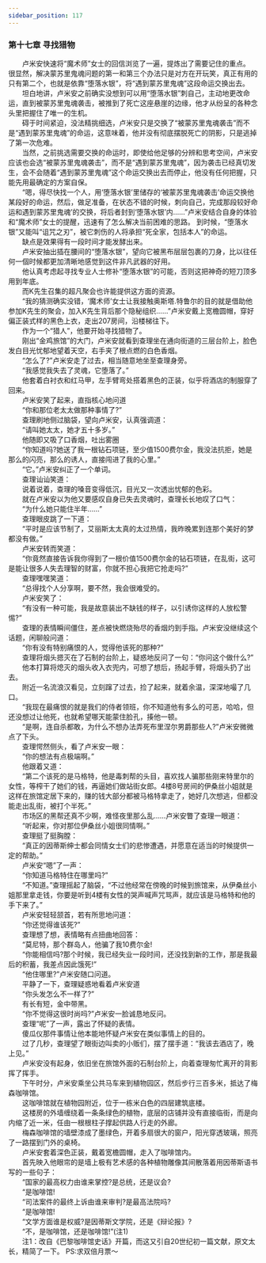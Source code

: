 ```yaml
---
sidebar_position: 117
---
```

### 第十七章 寻找猎物  


　　卢米安快速将“魔术师”女士的回信浏览了一遍，提炼出了需要记住的重点。 很显然，解决蒙苏里鬼魂问题的第一和第三个办法只是对方在开玩笑，真正有用的只有第二个，也就是依靠“堕落水银”，将“遇到蒙苏里鬼魂”这段命运交换出去。  
　　坦白地讲，卢米安之前确实没想到可以用“堕落水银”刺自己，主动地更改命运，直到被蒙苏里鬼魂袭击，被推到了死亡这座悬崖的边缘，他才从纷呈的各种念头里把握住了唯一的生机。  
　　碍于时间紧迫，没法精挑细选，卢米安只是交换了“被蒙苏里鬼魂袭击”而不是“遇到蒙苏里鬼魂”的命运，这意味着，他并没有彻底摆脱死亡的阴影，只是逃掉了第一次危难。  
　　当然，之前挑选需要交换的命运时，即使给他足够的分辨和思考空间，卢米安应该也会选“被蒙苏里鬼魂袭击”，而不是“遇到蒙苏里鬼魂”，因为袭击已经真切发生，会不会随着“遇到蒙苏里鬼魂”这个命运交换出去而停止，他没有任何把握，只能先用最确定的方案自保。  
　　“嗯，得尽快找一个人，用‘堕落水银’里储存的‘被蒙苏里鬼魂袭击’命运交换他某段好的命运，然后，做足准备，在状态不错的时候，刺向自己，完成那段较好命运和遇到蒙苏里鬼魂’的交换，将后者封到‘堕落水银’内……”卢米安结合自身的体验和“魔术师”女士的提醒，迅速有了怎么解决当前困难的思路。 到时候，“堕落水银”又能叫“诅咒之刃”，被它刺伤的人将承担“死全家，包括本人”的命运。  
　　缺点是效果得有一段时间才能发酵出来。  
　　卢米安抽出插在腰间的“堕落水银”，望向它被黑布层层包裹的刀身，比以往任何一個时候都更加清晰地感觉到这件非凡武器的好用。  
　　他认真考虑起寻找专业人士修补“堕落水银”的可能，否则这把神奇的短刀顶多用到年底。  
　　而K先生召集的超凡聚会也许能提供这方面的资源。  
　　“我的猜测确实没错，‘魔术师’女士让我接触奥斯塔.特鲁尔的目的就是借助他参加K先生的聚会，加入K先生背后那个隐秘组织……”卢米安戴上宽檐圆帽，穿好偏正装式样的黑色上衣，走出207房间，沿楼梯往下。  
　　作为一个“猎人”，他要开始寻找猎物了。  
　　刚出“金鸡旅馆”的大门，卢米安就看到查理坐在通向街道的三层台阶上，脸色发白目光忧郁地望着天空，右手夹了根点燃的白色香烟。  
　　“怎么了?”卢米安走了过去，相当随意地坐至查理身旁。  
　　“我感觉我失去了灵魂，它堕落了。”  
　　他套着白衬衣和红马甲，左手臂弯处搭着黑色的正装，似乎将酒店的制服穿了回来。  
　　卢米安笑了起来，直指核心地问道  
　　“你和那位老太太做那种事情了?”  
　　查理刷地侧过脑袋，望向卢米安，认真强调道：  
　　“请叫她太太，她才五十多岁。”  
　　他随即又吸了口香烟，吐出雾圈  
　　“你知道吗?她送了我一根钻石项链，至少值1500费尔金，我没法抗拒，她是那么的闪亮，那么的诱人，直接闯进了我的心里。”  
　　“它。”卢米安纠正了一个单词。  
　　查理讪讪笑道：  
　　说着说着，查理的嗓音变得低沉，目光又一次透出忧郁的色彩。  
　　就在卢米安以为他又要感叹自身已失去灵魂时，查理长长地叹了口气：  
　　“为什么她只能住半年……”  
　　查理眼皮跳了一下道：  
　　“平时是应该节制了，艾丽斯太太真的太过热情，我昨晚累到连那个美好的梦都没有做。”  
　　卢米安转而笑道：  
　　“你竟然直接告诉我你得到了一根价值1500费尔金的钻石项链，在乱街，这可是能让很多人失去理智的财富，你就不担心我把它抢走吗?”  
　　查理嘿嘿笑道：  
　　“总得找个人分享啊，要不然，我会很难受的。  
　　卢米安笑了：  
　　“有没有一种可能，我是故意装出不缺钱的样子，以引诱你这样的人放松警惕?”  
　　查理的表情瞬间僵住，差点被快燃烧殆尽的香烟灼到手指。卢米安没继续这个话题，闲聊般问道：  
　　“你有没有特别痛恨的人，觉得他该死的那种?”  
　　查理将烟头摁灭在了石制的台阶上，疑惑地反问了一句：“你问这个做什么?”  
　　他本打算将熄灭的烟头收入衣兜内，可想了想后，扬起手臂，将烟头扔了出去。  
　　附近一名流浪汉看见，立刻蹿了过去，捡了起来，就着余温，深深地嘬了几口。  
　　“我现在最痛恨的就是我们的侍者领班，你不知道他有多么的可恶，哈哈，但还没想过让他死，也就希望哪天能蒙住脸孔，揍他一顿。  
　　“是啊，连自杀都敢，为什么不想办法弄死布里涅尔男爵那些人?”卢米安微微点了下头。  
　　查理愕然侧头，看了卢米安一眼：  
　　“你的想法有点极端啊。”  
　　他跟着又道：  
　　“第二个该死的是马格特，他是毒刺帮的头目，喜欢找人骗那些刚来特里尔的女性，等榨干了她们的钱，再逼她们做站街女郎。4楼8号房间的伊桑丝小姐就是这样在旅馆定居下来的，赚的钱大部分都被马格特拿走了，她好几次想逃，但都没能走出乱街，被打个半死。”  
　　市场区的黑帮还真不少啊，难怪夜里那么乱……卢米安瞥了查理一眼道：  
　　“听起来，你对那位伊桑丝小姐很同情啊。”  
　　查理挺了挺胸膛：  
　　“真正的因蒂斯绅士都会同情女士们的悲惨遭遇，并愿意在适当的时候提供一定的帮助。”  
　　卢米安“嗯”了一声：  
　　“你知道马格特住在哪里吗?”  
　　“不知道。”查理摇起了脑袋，“不过他经常在傍晚的时候到旅馆来，从伊桑丝小姐那里拿走钱，你要是听到4楼有女性的哭声喊声咒骂声，就应该是马格特和他的手下来了。”  
　　卢米安轻轻颔首，若有所思地问道：  
　　“你还觉得谁该死?”  
　　查理想了想，表情略有点扭曲地回答：  
　　“莫尼特，那个群岛人，他骗了我10费尔金!  
　　“你能相信吗?那个时候，我已经失业一段时间，还没找到新的工作，那是我最后的积蓄，我差点因此饿死!”  
　　“他住哪里?”卢米安随口问道。  
　　平静了一下，查理疑惑地看着卢米安道  
　　“你头发怎么不一样了?”  
　　有长有短，金中带黑。  
　　“你不觉得这很时尚吗?”卢米安一脸诚恳地反问。  
　　查理“呢”了一声，露出了怀疑的表情。  
　　傻瓜仪那件事情让他本能地怀疑卢米安在类似事情上的目的。  
　　过了几秒，查理望了眼街边叫卖的小贩们，摆了摆手道：“我该去酒店了，晚上见。”  
　　卢米安没有起身，依旧坐在旅馆外面的石制台阶上，向着查理匆忙离开的背影挥了挥手。  
　　下午时分，卢米安乘坐公共马车来到植物园区，然后步行三百多米，抵达了梅森咖啡馆。  
　　这咖啡馆就在植物园附近，位于一栋米白色的四层建筑底楼。  
　　这楼房的外墙缠绕着一条条绿色的植物，底层的店铺并没有直接临街，而是向内缩了近一米，任由一根根柱子撑起供路人行走的外廊。  
　　梅森咖啡馆的墙壁漆成了墨绿色，开着多扇很大的窗户，阳光穿透玻璃，照亮了一路摆到门外的桌椅。  
　　卢米安套着深色正装，戴着宽檐圆帽，走入了咖啡馆内。  
　　首先映入他眼帘的是墙上极有艺术感的各种植物雕像其间散落着用因蒂斯语书写的一些句子：  
　　“国家的最高权力由谁来掌控?是总统，还是议会?  
　　“是咖啡馆!  
　　“司法案件的最终上诉由谁来审判?是最高法院吗?  
　　“是咖啡馆!  
　　“文学方面谁是权威?是因蒂斯文学院，还是《辩论报》?  
　　“不，是咖啡馆，还是咖啡馆!”(注1)  
　　注1：改自《巴黎咖啡馆史话》开篇，而这又引自20世纪初一篇文献，原文太长，精简了一下。 PS:求双倍月票～  
